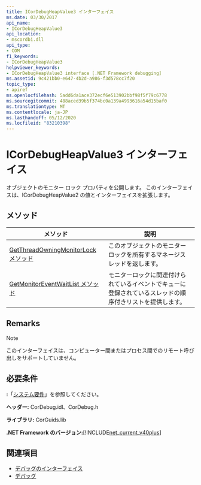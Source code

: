 ```yaml
---
title: ICorDebugHeapValue3 インターフェイス
ms.date: 03/30/2017
api_name:
- ICorDebugHeapValue3
api_location:
- mscordbi.dll
api_type:
- COM
f1_keywords:
- ICorDebugHeapValue3
helpviewer_keywords:
- ICorDebugHeapValue3 interface [.NET Framework debugging]
ms.assetid: 9c421bb0-e647-4b2d-a986-f3d578cc7f20
topic_type:
- apiref
ms.openlocfilehash: 5add6da1ace372ecf6e513902bbf98f5f79c6778
ms.sourcegitcommit: 488aced39b5f374bc0a139a4993616a54d15baf0
ms.translationtype: MT
ms.contentlocale: ja-JP
ms.lasthandoff: 05/12/2020
ms.locfileid: "83210398"
---
```

# <a name="icordebugheapvalue3-interface"></a>ICorDebugHeapValue3 インターフェイス
オブジェクトのモニター ロック プロパティを公開します。 このインターフェイスは、ICorDebugHeapValue2 の値とインターフェイスを拡張します。  
  
## <a name="methods"></a>メソッド  
  
|メソッド|説明|  
|------------|-----------------|  
|[GetThreadOwningMonitorLock メソッド](icordebugheapvalue3-getthreadowningmonitorlock-method.md)|このオブジェクトのモニターロックを所有するマネージスレッドを返します。|  
|[GetMonitorEventWaitList メソッド](icordebugheapvalue3-getmonitoreventwaitlist-method.md)|モニターロックに関連付けられているイベントでキューに登録されているスレッドの順序付きリストを提供します。|  
  
## <a name="remarks"></a>Remarks  
  
> [!NOTE]
> このインターフェイスは、コンピューター間またはプロセス間でのリモート呼び出しをサポートしていません。  
  
## <a name="requirements"></a>必要条件  
 **:**「[システム要件](../../get-started/system-requirements.md)」を参照してください。  
  
 **ヘッダー:** CorDebug.idl、CorDebug.h  
  
 **ライブラリ:** CorGuids.lib  
  
 **.NET Framework のバージョン:**[!INCLUDE[net_current_v40plus](../../../../includes/net-current-v40plus-md.md)]  
  
## <a name="see-also"></a>関連項目

- [デバッグのインターフェイス](debugging-interfaces.md)
- [デバッグ](index.md)
